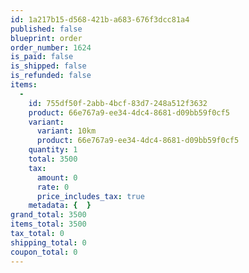 ```yaml
---
id: 1a217b15-d568-421b-a683-676f3dcc81a4
published: false
blueprint: order
order_number: 1624
is_paid: false
is_shipped: false
is_refunded: false
items:
  -
    id: 755df50f-2abb-4bcf-83d7-248a512f3632
    product: 66e767a9-ee34-4dc4-8681-d09bb59f0cf5
    variant:
      variant: 10km
      product: 66e767a9-ee34-4dc4-8681-d09bb59f0cf5
    quantity: 1
    total: 3500
    tax:
      amount: 0
      rate: 0
      price_includes_tax: true
    metadata: {  }
grand_total: 3500
items_total: 3500
tax_total: 0
shipping_total: 0
coupon_total: 0
---
```

